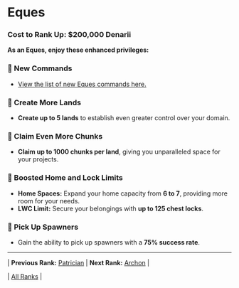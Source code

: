# Eques

### Cost to Rank Up: $200,000 Denarii

**As an Eques, enjoy these enhanced privileges:**

### 🔹 New Commands
- [View the list of new Eques commands here.](../../commands.md#eques)

### 🔹 Create More Lands
- **Create up to 5 lands** to establish even greater control over your domain.

### 🔹 Claim Even More Chunks
- **Claim up to 1000 chunks per land**, giving you unparalleled space for your projects.

### 🔹 Boosted Home and Lock Limits
- **Home Spaces:** Expand your home capacity from **6 to 7**, providing more room for your needs.
- **LWC Limit:** Secure your belongings with **up to 125 chest locks**.

### 🔹 Pick Up Spawners
- Gain the ability to pick up spawners with a **75% success rate**.

---

| **Previous Rank:** [Patrician](./05-patrician.md) | **Next Rank:** [Archon](./07-archon.md) |

| [All Ranks](../README.md) |